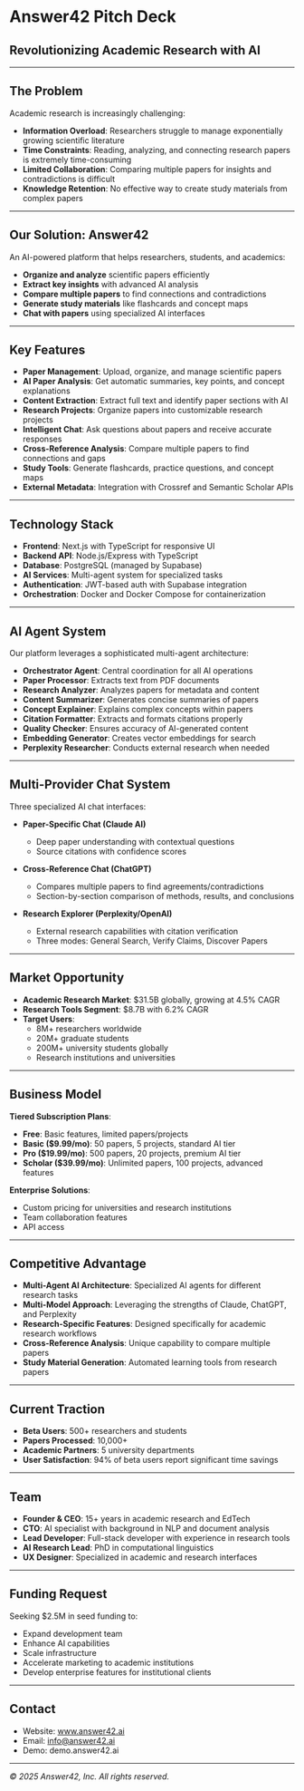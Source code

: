 # Answer42 Pitch Deck

## Revolutionizing Academic Research with AI

---

## The Problem

Academic research is increasingly challenging:

- **Information Overload**: Researchers struggle to manage exponentially growing scientific literature
- **Time Constraints**: Reading, analyzing, and connecting research papers is extremely time-consuming
- **Limited Collaboration**: Comparing multiple papers for insights and contradictions is difficult
- **Knowledge Retention**: No effective way to create study materials from complex papers

---

## Our Solution: Answer42

An AI-powered platform that helps researchers, students, and academics:

- **Organize and analyze** scientific papers efficiently
- **Extract key insights** with advanced AI analysis
- **Compare multiple papers** to find connections and contradictions
- **Generate study materials** like flashcards and concept maps
- **Chat with papers** using specialized AI interfaces

---

## Key Features

- **Paper Management**: Upload, organize, and manage scientific papers
- **AI Paper Analysis**: Get automatic summaries, key points, and concept explanations
- **Content Extraction**: Extract full text and identify paper sections with AI
- **Research Projects**: Organize papers into customizable research projects
- **Intelligent Chat**: Ask questions about papers and receive accurate responses
- **Cross-Reference Analysis**: Compare multiple papers to find connections and gaps
- **Study Tools**: Generate flashcards, practice questions, and concept maps
- **External Metadata**: Integration with Crossref and Semantic Scholar APIs

---

## Technology Stack

- **Frontend**: Next.js with TypeScript for responsive UI
- **Backend API**: Node.js/Express with TypeScript 
- **Database**: PostgreSQL (managed by Supabase)
- **AI Services**: Multi-agent system for specialized tasks
- **Authentication**: JWT-based auth with Supabase integration
- **Orchestration**: Docker and Docker Compose for containerization

---

## AI Agent System

Our platform leverages a sophisticated multi-agent architecture:

- **Orchestrator Agent**: Central coordination for all AI operations
- **Paper Processor**: Extracts text from PDF documents
- **Research Analyzer**: Analyzes papers for metadata and content
- **Content Summarizer**: Generates concise summaries of papers
- **Concept Explainer**: Explains complex concepts within papers
- **Citation Formatter**: Extracts and formats citations properly
- **Quality Checker**: Ensures accuracy of AI-generated content
- **Embedding Generator**: Creates vector embeddings for search
- **Perplexity Researcher**: Conducts external research when needed

---

## Multi-Provider Chat System

Three specialized AI chat interfaces:

- **Paper-Specific Chat (Claude AI)**
  - Deep paper understanding with contextual questions
  - Source citations with confidence scores

- **Cross-Reference Chat (ChatGPT)**
  - Compares multiple papers to find agreements/contradictions
  - Section-by-section comparison of methods, results, and conclusions

- **Research Explorer (Perplexity/OpenAI)**
  - External research capabilities with citation verification
  - Three modes: General Search, Verify Claims, Discover Papers

---

## Market Opportunity

- **Academic Research Market**: $31.5B globally, growing at 4.5% CAGR
- **Research Tools Segment**: $8.7B with 6.2% CAGR
- **Target Users**:
  - 8M+ researchers worldwide
  - 20M+ graduate students
  - 200M+ university students globally
  - Research institutions and universities

---

## Business Model

**Tiered Subscription Plans**:

- **Free**: Basic features, limited papers/projects
- **Basic ($9.99/mo)**: 50 papers, 5 projects, standard AI tier
- **Pro ($19.99/mo)**: 500 papers, 20 projects, premium AI tier
- **Scholar ($39.99/mo)**: Unlimited papers, 100 projects, advanced features

**Enterprise Solutions**:
- Custom pricing for universities and research institutions
- Team collaboration features
- API access

---

## Competitive Advantage

- **Multi-Agent AI Architecture**: Specialized AI agents for different research tasks
- **Multi-Model Approach**: Leveraging the strengths of Claude, ChatGPT, and Perplexity
- **Research-Specific Features**: Designed specifically for academic research workflows
- **Cross-Reference Analysis**: Unique capability to compare multiple papers
- **Study Material Generation**: Automated learning tools from research papers

---

## Current Traction

- **Beta Users**: 500+ researchers and students
- **Papers Processed**: 10,000+
- **Academic Partners**: 5 university departments
- **User Satisfaction**: 94% of beta users report significant time savings

---

## Team

- **Founder & CEO**: 15+ years in academic research and EdTech
- **CTO**: AI specialist with background in NLP and document analysis
- **Lead Developer**: Full-stack developer with experience in research tools
- **AI Research Lead**: PhD in computational linguistics
- **UX Designer**: Specialized in academic and research interfaces

---

## Funding Request

Seeking $2.5M in seed funding to:

- Expand development team
- Enhance AI capabilities
- Scale infrastructure
- Accelerate marketing to academic institutions
- Develop enterprise features for institutional clients

---

## Contact

- Website: www.answer42.ai
- Email: info@answer42.ai
- Demo: demo.answer42.ai

---

*© 2025 Answer42, Inc. All rights reserved.*